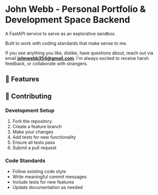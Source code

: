 # John Webb - Personal Portfolio & Development Space Backend

A FastAPI service to serve as an explorative sandbox.

Built to work with coding standards that make sense to me.

If you see anything you like, dislike, have questions about, reach out via email **johnwebb354@gmail.com**.
I'm always excited to receive harsh feedback, or collaborate with strangers.

## 🚀 Features

## 🤝 Contributing

### Development Setup

1. Fork the repository
2. Create a feature branch
3. Make your changes
4. Add tests for new functionality
5. Ensure all tests pass
6. Submit a pull request

### Code Standards

- Follow existing code style
- Write meaningful commit messages
- Include tests for new features
- Update documentation as needed
